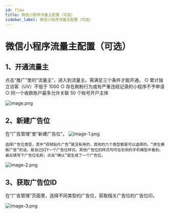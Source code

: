 ```yaml
---
id: flow
title: 微信小程序流量主配置（可选）
sidebar_label: 微信小程序流量主配置（可选）
---
```


# 微信小程序流量主配置（可选）

## 1、开通流量主

点击“推广”里的“流量主”，进入到流量主。需满足三个条件才能开通。
○
累计独立访客（UV）不低于 1000
○
存在刷粉行为或有严重违规记录的小程序不予申请
○
同一个收款账户最多允许关联 50 个账号开户主体

![image.png](/img/icecms/202301/1736bd9ac2088ac1.png "image.png")


## 2、新建广告位

在“广告管理”里“新建广告位”。
![image-1.png](/img/icecms/202301/1736bd9c2adcd866.png "image-1.png")

	选择广告位类型，其中“视频贴片广告”是没有用的，其他的六个类型都是可以选择的。“原生模板广告”的话，是自己DIY一个广告位样式。其他广告位的样式均可在右侧的手机模型中看到。
	最后填写下广告位名称，点击“确认”就生成了一个广告位。
![image-2.png](/img/icecms/202301/1736bd9d90360bb7.png "image-2.png")


## 3、获取广告位ID

在“广告管理”页面里，选择不同类型的广告位，获取相关广告位的广告位ID。

![image-3.png](/img/icecms/202301/1736bd9f33dc3ea1.png "image-3.png")